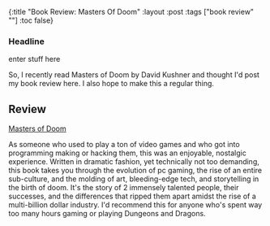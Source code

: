{:title "Book Review: Masters Of Doom"
 :layout :post
 :tags ["book review" ""]
 :toc false}

### Headline

enter stuff here

So, I recently read Masters of Doom by David Kushner and thought I'd post my book review here. I also hope to make this a regular thing.

## Review

[Masters of Doom](https://www.goodreads.com/book/show/222146.Masters_of_Doom)

As someone who used to play a ton of video games and who got into programming making or hacking them, this was an enjoyable, nostalgic experience. Written in dramatic fashion, yet technically not too demanding, this book takes you through the evolution of pc gaming, the rise of an entire sub-culture, and the molding of art, bleeding-edge tech, and storytelling in the birth of doom. It's the story of 2 immensely talented people, their successes, and the differences that ripped them apart amidst the rise of a multi-billion dollar industry. I'd recommend this for anyone who's spent way too many hours gaming or playing Dungeons and Dragons.
